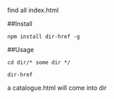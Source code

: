 find all index.html

##Install

```
npm install dir-href -g
```

##Usage
```
cd dir/* some dir */

dir-href

```

a catalogue.html will come into dir

